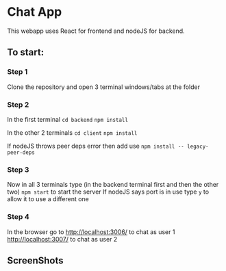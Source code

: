 # Chat App
This webapp uses React for frontend and nodeJS for backend.
## To start:

### Step 1
Clone the repository and open 3 terminal windows/tabs at the folder

### Step 2
In the first terminal 
`cd backend`
`npm install`

In the other 2 terminals
`cd client`
`npm install`

If nodeJS throws peer deps error then add use
`npm install -- legacy-peer-deps`

### Step 3
Now in all 3 terminals type (in the backend terminal first and then the other two)
`npm start`
to start the server
If nodeJS says port is in use type `y` to allow it to use a different one

### Step 4
In the browser go to
[http://localhost:3006/](http://localhost:3006/) to chat as user 1
[http://localhost:3007/](http://localhost:3007/) to chat as user 2

## ScreenShots